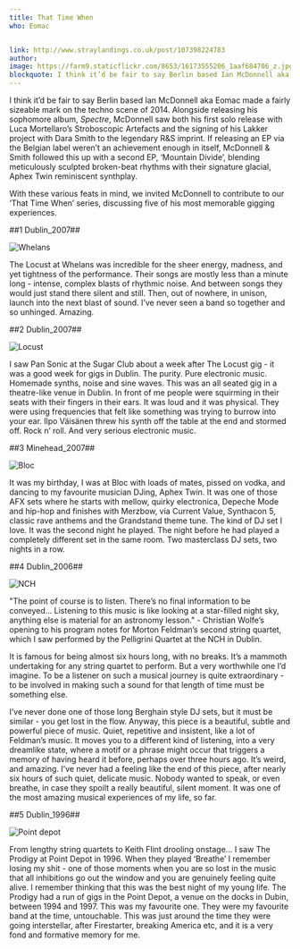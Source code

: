 ```yaml
---
title: That Time When
who: Eomac


link: http://www.straylandings.co.uk/post/107398224783
author:
image: https://farm9.staticflickr.com/8653/16173555206_1aaf684706_z.jpg
blockquote: I think it’d be fair to say Berlin based Ian McDonnell aka Eomac made a fairly sizeable mark on the techno scene of 2014. Alongside releasing his sophomore album, _Spectre_, McDonnell saw both his first solo release with Luca Mortellaro’s Stroboscopic Artefacts and the signing of his Lakker project with Dara Smith to the legendary R&S imprint.
---
```


I think it’d be fair to say Berlin based Ian McDonnell aka Eomac made a fairly sizeable mark on the techno scene of 2014. Alongside releasing his sophomore album, _Spectre_, McDonnell saw both his first solo release with Luca Mortellaro’s Stroboscopic Artefacts and the signing of his Lakker project with Dara Smith to the legendary R&S imprint. If releasing an EP via the Belgian label weren’t an achievement enough in itself, McDonnell & Smith followed this up with a second EP, ‘Mountain Divide’, blending meticulously sculpted broken-beat rhythms with their signature glacial, Aphex Twin reminiscent synthplay.

With these various feats in mind, we invited McDonnell to contribute to our ‘That Time When’ series, discussing five of his most memorable gigging experiences.

##1 Dublin_2007##

![Whelans](https://farm8.staticflickr.com/7503/16026744469_09ce33b598_z.jpg)

The Locust at Whelans was incredible for the sheer energy, madness, and yet tightness of the performance. Their songs are mostly less than a minute long - intense, complex blasts of rhythmic noise. And between songs they would just stand there silent and still. Then, out of nowhere, in unison, launch into the next blast of sound. I’ve never seen a band so together and so unhinged. Amazing.

##2 Dublin_2007##  
  
![Locust](https://farm9.staticflickr.com/8622/15593000183_65edcbecb2_z.jpg)

I saw Pan Sonic at the Sugar Club about a week after The Locust gig - it was a good week for gigs in Dublin. The purity. Pure electronic music. Homemade synths, noise and sine waves. This was an all seated gig in a theatre-like venue in Dublin. In front of me people were squirming in their seats with their fingers in their ears. It was loud and it was physical. They were using frequencies that felt like something was trying to burrow into your ear. Ilpo Väisänen threw his synth off the table at the end and stormed off. Rock n’ roll. And very serious electronic music.

##3 Minehead_2007##

![Bloc](https://farm9.staticflickr.com/8561/16026744579_0775e86801_z.jpg)

It was my birthday, I was at Bloc with loads of mates, pissed on vodka, and dancing to my favourite musician DJing, Aphex Twin. It was one of those AFX sets where he starts with mellow, quirky electronica, Depeche Mode and hip-hop and finishes with Merzbow, via Current Value, Synthacon 5, classic rave anthems and the Grandstand theme tune. The kind of DJ set I love. It was the second night he played. The night before he had played a completely different set in the same room. Two masterclass DJ sets, two nights in a row. 

##4 Dublin_2006##

![NCH](https://farm9.staticflickr.com/8674/16025528610_7a7740de67_z.jpg)

"The point of course is to listen. There’s no final information to be conveyed… Listening to this music is like looking at a star-filled night sky, anything else is material for an astronomy lesson." - Christian Wolfe’s opening to his program notes for Morton Feldman’s second string quartet, which I saw performed by the Pelligrini Quartet at the NCH in Dublin.

It is famous for being almost six hours long, with no breaks. It’s a mammoth undertaking for any string quartet to perform. But a very worthwhile one I’d imagine. To be a listener on such a musical journey is quite extraordinary - to be involved in making such a sound for that length of time must be something else.

I’ve never done one of those long Berghain style DJ sets, but it must be similar - you get lost in the flow. Anyway, this piece is a beautiful, subtle and powerful piece of music. Quiet, repetitive and insistent, like a lot of Feldman’s music. It moves you to a different kind of listening, into a very dreamlike state, where a motif or a phrase might occur that triggers a memory of having heard it before, perhaps over three hours ago. It’s weird, and amazing. I’ve never had a feeling like the end of this piece, after nearly six hours of such quiet, delicate music. Nobody wanted to speak, or even breathe, in case they spoilt a really beautiful, silent moment. It was one of the most amazing musical experiences of my life, so far. 

##5 Dublin_1996##

![Point depot](https://farm8.staticflickr.com/7483/15593033533_788c7882c2_z.jpg)

From lengthy string quartets to Keith Flint drooling onstage… I saw The Prodigy at Point Depot in 1996. When they played ‘Breathe’ I remember losing my shit - one of those moments when you are so lost in the music that all inhibitions go out the window and you are genuinely feeling quite alive. I remember thinking that this was the best night of my young life. The Prodigy had a run of gigs in the Point Depot, a venue on the docks in Dubin, between 1994 and 1997. This was my favourite one. They were my favourite band at the time, untouchable. This was just around the time they were going interstellar, after Firestarter, breaking America etc, and it is a very fond and formative memory for me.